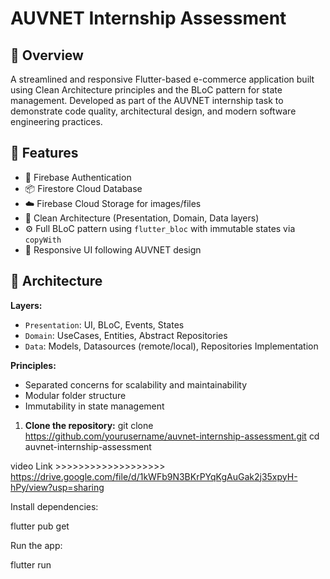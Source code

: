 # AUVNET Internship Assessment

## 📱 Overview
A streamlined and responsive Flutter-based e-commerce application built using Clean Architecture principles and the BLoC pattern for state management. Developed as part of the AUVNET internship task to demonstrate code quality, architectural design, and modern software engineering practices.

## 🚀 Features
- 🔐 Firebase Authentication
- 📦 Firestore Cloud Database
- ☁️ Firebase Cloud Storage for images/files
 - 🧱 Clean Architecture (Presentation, Domain, Data layers)
- ⚙️ Full BLoC pattern using `flutter_bloc` with immutable states via `copyWith`
- 📲 Responsive UI following AUVNET design

## 🧱 Architecture

**Layers:**
- `Presentation`: UI, BLoC, Events, States
- `Domain`: UseCases, Entities, Abstract Repositories
- `Data`: Models, Datasources (remote/local), Repositories Implementation

**Principles:**
- Separated concerns for scalability and maintainability
- Modular folder structure
- Immutability in state management
 


1. **Clone the repository:**
 git clone https://github.com/yourusername/auvnet-internship-assessment.git
cd auvnet-internship-assessment

>>>>>>>>>>>>>>>>>>>>>>>>>>>
 video Link >>>>>>>>>>>>>>>>>>> https://drive.google.com/file/d/1kWFb9N3BKrPYqKgAuGak2j35xpyH-hPy/view?usp=sharing
>>>>>>>>>>>>>>>>>>>>>>>>>>>>>>>>>>>>>>>>>>>>>>>>>>>>>>
Install dependencies:

 flutter pub get


 >>>>>>>>>>>>>>>>>>>>
Run the app:

 
flutter run
